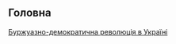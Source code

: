 ## Головна

[Буржуазно-демократична революція в Україні](bourgua-democratic-revoultion-in-ukraine.md)
